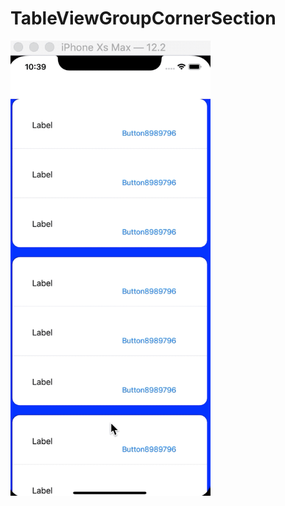 # TableViewGroupCornerSection
<img src="https://github.com/zhengwei931102/TableViewGroupCornerSection/blob/master/gif.gif" width="320">
